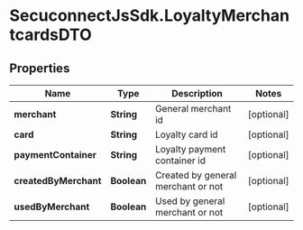 # SecuconnectJsSdk.LoyaltyMerchantcardsDTO

## Properties
Name | Type | Description | Notes
------------ | ------------- | ------------- | -------------
**merchant** | **String** | General merchant id | [optional] 
**card** | **String** | Loyalty card id | [optional] 
**paymentContainer** | **String** | Loyalty payment container id | [optional] 
**createdByMerchant** | **Boolean** | Created by general merchant or not | [optional] 
**usedByMerchant** | **Boolean** | Used by general merchant or not | [optional] 


